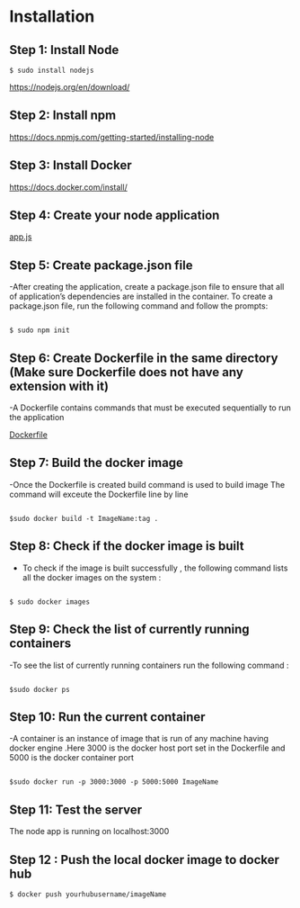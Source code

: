 # Installation


## Step 1: Install Node

```
$ sudo install nodejs
```


https://nodejs.org/en/download/



## Step 2: Install npm

https://docs.npmjs.com/getting-started/installing-node


## Step 3: Install Docker

https://docs.docker.com/install/



## Step 4: Create your node application
[app.js](https://github.com/alishaagupta/HelloWorld/blob/master/app.js)




## Step 5: Create package.json file
-After creating the application, create a package.json file to ensure that all of application’s dependencies are installed in the container.
To create a package.json file, run the following command and follow the prompts: 
```

$ sudo npm init
```




## Step 6: Create Dockerfile in the same directory (Make sure Dockerfile does not have any extension with it)
-A Dockerfile contains commands that must be executed sequentially to run the application

[Dockerfile](https://github.com/alishaagupta/HelloWorld/blob/master/Dockerfile)


## Step 7: Build the docker image
-Once the Dockerfile is created build command is used to build image 
The command will exceute the Dockerfile line by line
```

$sudo docker build -t ImageName:tag .
```


## Step 8: Check if the docker image is built
- To check if the image is built successfully , the following command lists all the docker images on the system :
```

$ sudo docker images
```


## Step 9: Check the list of currently running containers
-To see the list of currently running containers run the following command :
```

$sudo docker ps
```



## Step 10: Run the current container
-A container is an instance of image that is run of any machine having docker engine .Here 3000 is the docker host port set in the Dockerfile and 5000 is the docker container port
```

$sudo docker run -p 3000:3000 -p 5000:5000 ImageName
```


## Step 11: Test the server
The node app is running on localhost:3000


## Step 12 : Push the local docker image to docker hub
```
$ docker push yourhubusername/imageName
```




